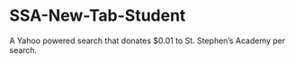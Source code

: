 # SSA-New-Tab-Student
A Yahoo powered search that donates $0.01 to St. Stephen’s Academy per search. 
